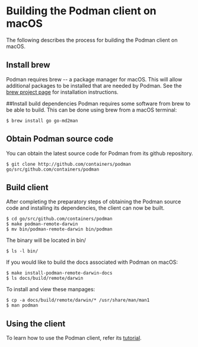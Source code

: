 # Building the Podman client on macOS

The following describes the process for building the Podman client on macOS.

## Install brew
Podman requires brew -- a package manager for macOS.  This will allow additional packages to be installed that are
needed by Podman.  See the [brew project page](https://brew.sh/) for installation instructions.

##Install build dependencies
Podman requires some software from brew to be able to build.  This can be done using brew from a macOS terminal:

```
$ brew install go go-md2man
```

## Obtain Podman source code

You can obtain the latest source code for Podman from its github repository.

```
$ git clone http://github.com/containers/podman go/src/github.com/containers/podman
```

## Build client
After completing the preparatory steps of obtaining the Podman source code and installing its dependencies, the client
can now be built.

```
$ cd go/src/github.com/containers/podman
$ make podman-remote-darwin
$ mv bin/podman-remote-darwin bin/podman
```

The binary will be located in bin/
```
$ ls -l bin/
```

If you would like to build the docs associated with Podman on macOS:
```
$ make install-podman-remote-darwin-docs
$ ls docs/build/remote/darwin
```

To install and view these manpages:

```
$ cp -a docs/build/remote/darwin/* /usr/share/man/man1
$ man podman
```

## Using the client

To learn how to use the Podman client, refer its
[tutorial](https://github.com/containers/podman/blob/master/docs/tutorials/remote_client.md).
